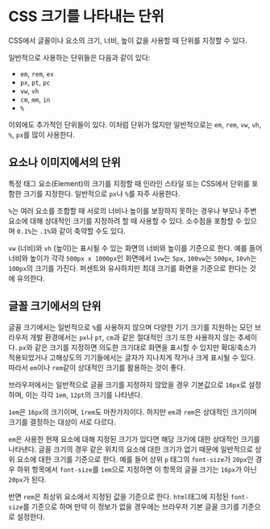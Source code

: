 # CSS 크기를 나타내는 단위

CSS에서 글꼴이나 요소의 크기, 너비, 높이 값을 사용할 때 단위를 지정할 수 있다.

일반적으로 사용하는 단위들은 다음과 같이 있다:

- `em`, `rem`, `ex`
- `px`, `pt`, `pc`
- `vw`, `vh`
- `cm`, `mm`, `in`
- `%`

이외에도 추가적인 단위들이 있다. 이처럼 단위가 많지만 일반적으로는 `em`, `rem`, `vw`, `vh`, `%`, `px`를 많이 사용한다.

## 요소나 이미지에서의 단위

특정 태그 요소(Element)의 크기를 지정할 때 인라인 스타일 또는 CSS에서 단위를 포함한 크기를 지정한다. 일반적으로 `px`나 `%`를 자주 사용한다.

`%`는 여러 요소를 조합할 때 서로의 너비나 높이를 보장하지 못하는 경우나 부모나 주변 요소에 대해 상대적인 크기를 지정하려 할 때 사용할 수 있다. 소수점을 포함할 수 있으며 `0.1%`는 `.1%`와 같이 축약할 수도 있다.

`vw` (너비)와 `vh` (높이)는 표시될 수 있는 화면의 너비와 높이를 기준으로 한다. 예를 들어 너비와 높이가 각각 `500px x 1000px`인 화면에서 `1vw`는 `5px`, `100vw`는 `500px`, `10vh`는 `100px`의 크기를 가진다. 퍼센트와 유사하지만 최대 크기를 화면을 기준으로 한다는 것에 유의한다.

## 글꼴 크기에서의 단위

글꼴 크기에서는 일반적으로 `%`를 사용하지 않으며 다양한 기기 크기를 지원하는 모던 브라우저 개발 환경에서는 `px`나 `pt`, `cm`과 같은 절대적인 크기 또한 사용하지 않는 추세이다. `px`와 같은 크기를 지정하면 의도한 크기대로 화면을 표시할 수 있지만 확대/축소가 적용되었거나 고해상도의 기기들에서는 글자가 지나치게 작거나 크게 표시될 수 있다. 따라서 `em`이나 `rem`같이 상대적인 크기를 활용하는 것이 좋다.

브라우저에서는 일반적으로 글꼴 크기를 지정하지 않았을 경우 기본값으로 `16px`로 설정하며, 이는 각각 `1em`, `12pt`의 크기를 나타낸다.

`1em`은 `16px`의 크기이며, `1rem`도 마찬가지이다. 하지만 `em`과 `rem`은 상대적인 크기이며 크기를 결정하는 대상이 서로 다르다.

`em`은 사용한 현재 요소에 대해 지정된 크기가 있다면 해당 크기에 대한 상대적인 크기를 나타낸다. 글꼴 크기의 경우 같은 위치의 요소에 대한 크기가 없기 때문에 일반적으로 상위 요소에 대한 크기를 기준으로 한다. 예를 들어 상위 `p` 태그의 `font-size`가 `20px`인 경우 하위 항목에서 `font-size`를 `1em`으로 지정하면 이 항목의 글꼴 크기는 `16px`가 아닌 `20px`가 된다.

반면 `rem`은 최상위 요소에서 지정된 값을 기준으로 한다. `html`태그에 지정된 `font-size`를 기준으로 하며 만약 이 정보가 없을 경우에는 브라우저 기본 글꼴 크기를 기준으로 설정한다.
